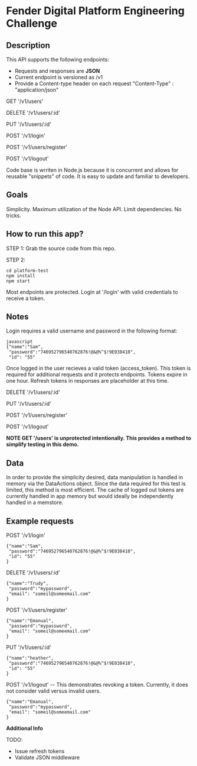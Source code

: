 # Fender Digital Platform Engineering Challenge

## Description

This API supports the following endpoints: 
- Requests and responses are **JSON** 
- Current endpoint is versioned as /v1
- Provide a Content-type header on each request "Content-Type" : "application/json"

GET '/v1/users'

DELETE '/v1/users/:id'

PUT '/v1/users/:id'

POST '/v1/login'

POST '/v1/users/register'

POST '/v1/logout'

Code base is wrriten in Node.js because it is concurrent and allows for reusable "snippets" of code. It is easy to update and familiar to developers.

## Goals
Simplicity. Maximum utilization of the Node API. Limit dependencies. No tricks.

## How to run this app?
STEP 1:
Grab the source code from this repo.

STEP 2:
```
cd platform-test
npm install
npm start
```
Most endpoints are protected. Login at '/login' with valid credentials to receive a token.

## Notes
Login requires a valid username and password in the following format:
```
javascript
{"name":"Sam",
 "password":"746952796540762876!@&@%^$!9E038410",
 "id": "55"
```

Once logged in the user recieves a valid token (access_token). This token is required for additional requests and it protects endpoints. Tokens expire in one hour. Refresh tokens in responses are placeholder at this time.

DELETE '/v1/users/:id'

PUT '/v1/users/:id'

POST '/v1/users/register'

POST '/v1/logout'

**NOTE  GET '/users' is unprotected intentionally. This provides a method to simplify testing in this demo.**

## Data
 In order to provide the simplicity desired, data manipulation is handled in memory via the DataActions object. Since the data required for this test is limited, this method is most efficient. The cache of logged out tokens are currently handled in app memory but would ideally be independently handled in a memstore.

## Example requests
POST '/v1/login'
```
{"name":"Sam",
 "password":"746952796540762876!@&@%^$!9E038410",
 "id": "55"
}
```
DELETE '/v1/users/:id'
```
{"name":"Trudy",
 "password":"mypassword",
 "email": "someil@someemail.com"
}
```
POST '/v1/users/register'
```
{"name":"Emanual",
 "password":"mypassword",
 "email": "someil@someemail.com"
}
```
PUT '/v1/users/:id'
```
{"name":"heather",
 "password":"746952796540762876!@&@%^$!9E038410",
 "id": "55"
}
```
POST '/v1/logout'  --  This demonstrates revoking a token. Currently, it does not consider valid versus invalid users.
```
{"name":"Emanual",
 "password":"mypassword",
 "email": "someil@someemail.com"
}
```

**Additional Info**

TODO: 
- Issue refresh tokens
- Validate JSON middleware


